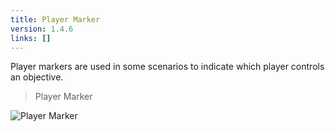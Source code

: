 ```yaml
---
title: Player Marker
version: 1.4.6
links: []
---
```


Player markers are used in some scenarios to indicate which player controls an objective.

> Player Marker

![Player Marker](Player_Marker.webp)